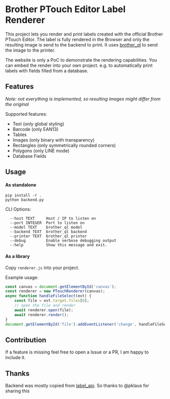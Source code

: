 # Brother PTouch Editor Label Renderer

This project lets you render and print labels created with the official Brother PTouch Editor.
The label is fully rendered in the Browser and only the resulting image is send to the backend to print.
It uses [brother_ql](https://github.com/pklaus/brother_ql) to send the image to the printer.

The website is only a PoC to demonstrate the rendering capabilities.
You can embed the render into your own project. e.g. to automatically print labels with fields filled from a database.

## Features
*Note: not everything is implemented, so resulting images might differ from the original*

Supported features:
- Text (only global styling)
- Barcode (only EAN13)
- Tables
- Images (only binary with transparency)
- Rectangles (only symmetrically rounded corners)
- Polygons (only LINE mode)
- Database Fields

## Usage

#### As standalone
```
pip install -r .
python backend.py
```

CLI Options:
```
  --host TEXT     Host / IP to listen on
  --port INTEGER  Port to listen on
  --model TEXT    brother_ql model
  --backend TEXT  brother_ql backend
  --printer TEXT  brother_ql printer
  --debug         Enable verbose debugging output
  --help          Show this message and exit.
```

#### As a library
Copy `renderer.js` into your project.

Example usage:
```js
const canvas = document.getElementById('canvas');
const renderer = new PTouchRenderer(canvas);
async function handleFileSelect(evt) {
    const file = evt.target.files[0];
    // open the file and render
    await renderer.open(file);
    await renderer.render();
}
document.getElementById('file').addEventListener('change', handleFileSelect, false);
```


## Contribution

If a feature is missing feel free to open a Issue or a PR, I am happy to include it.


## Thanks

Backend was mostly copied from [label_api](https://github.com/pklaus/label_api). So thanks to @pklaus for sharing this
